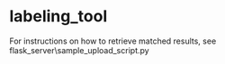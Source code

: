 labeling_tool
=============

For instructions on how to retrieve matched results, see flask_server\sample_upload_script.py
